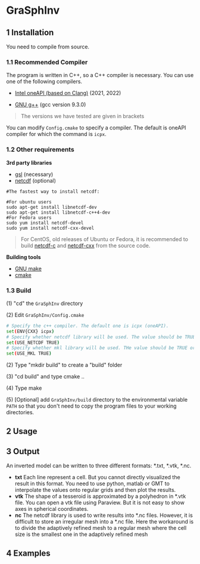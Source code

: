 # GraSphInv

## 1 Installation

You need to compile from source. 

### 1.1 Recommended Compiler

The program is written in C++, so a C++ compiler is necessary. You can use one of the following compilers.

- [Intel oneAPI (based on Clang)](https://www.intel.com/content/www/us/en/developer/tools/oneapi/toolkits.html#gs.koucg5) (2021, 2022)

- [GNU g++](https://gcc.gnu.org/) (gcc version 9.3.0)

> The versions we have tested are given in brackets

You can modify `Config.cmake` to specify a compiler. The default is oneAPI compiler for which the command is `icpx`.

### 1.2 Other requirements

**3rd party libraries**

- [gsl](https://www.gnu.org/software/gsl/) (necessary)
- [netcdf](https://www.unidata.ucar.edu/software/netcdf/) (optional)

```shell
#The fastest way to install netcdf:

#For ubuntu users
sudo apt-get install libnetcdf-dev
sudo apt-get install libnetcdf-c++4-dev
#For Fedora users
sudo yum install netcdf-devel
sudo yum install netcdf-cxx-devel
```

> For CentOS, old releases of Ubuntu or Fedora, it is recommended to build [netcdf-c](https://www.unidata.ucar.edu/software/netcdf/docs/) and [netcdf-cxx](https://github.com/Unidata/netcdf-cxx4) from the source code. 

**Building tools**

- [GNU make](https://www.gnu.org/software/make/)
- [cmake](https://cmake.org/) 

### 1.3 Build

(1) "cd" the `GraSphInv` directory

(2) Edit `GraSphInv/Config.cmake`

```bash
# Specify the c++ compiler. The default one is icpx (oneAPI).
set(ENV{CXX} icpx)
# Specify whether netcdf library will be used. The value should be TRUE or FALSE
set(USE_NETCDF TRUE)
# Specify whether mkl library will be used. THe value should be TRUE or FALSE
set(USE_MKL TRUE)
```

(2) Type "mkdir build" to create a "build" folder

(3) "cd build" and type cmake ..

(4) Type make

(5) [Optional] add `GraSphInv/build` directory to the environmental variable `PATH` so that you don't need to copy the program files to your working directories.

## 2 Usage



## 3 Output

An inverted model can be  written to three different formats: *.txt, *.vtk, *.nc.

- **txt** Each line represent a cell. But you cannot directly visualized the result in this format.  You need to use python, matlab or GMT to interpolate the values onto regular grids and then plot the results.
- **vtk** The shape of a tesseroid is approximated by a polyhedron in *.vtk file. You can open a vtk file using Paraview. But it is not easy to show axes in spherical coordinates.
- **nc** The netcdf library is used to write results into *.nc files. However, it is difficult to store an irregular mesh into a *.nc file. Here the workaround is to divide the adaptively refined mesh to a regular mesh where the cell size is the smallest one in the adaptively refined mesh



## 4 Examples



